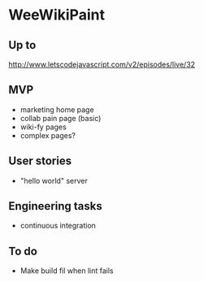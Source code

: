# WeeWikiPaint

## Up to

http://www.letscodejavascript.com/v2/episodes/live/32

## MVP

* marketing home page
* collab pain page (basic)
* wiki-fy pages
* complex pages?

## User stories

* "hello world" server

## Engineering tasks

* continuous integration

## To do

* Make build fil when lint fails